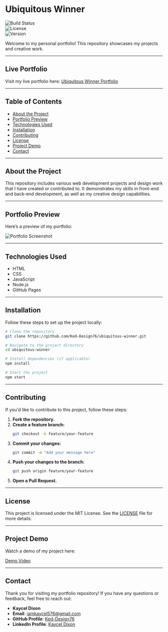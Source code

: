 # Ubiquitous Winner  
![Build Status](https://img.shields.io/github/workflow/status/Ked-Design76/ubiquitous-winner/CI)  
![License](https://img.shields.io/github/license/Ked-Design76/ubiquitous-winner)  
![Version](https://img.shields.io/github/v/release/Ked-Design76/ubiquitous-winner)  

Welcome to my personal portfolio! This repository showcases my projects and creative work.  

---

## Live Portfolio  
Visit my live portfolio here: [Ubiquitous Winner Portfolio](https://ked-design76.github.io/ubiquitous-winner/)  

---

## Table of Contents  
- [About the Project](#about-the-project)  
- [Portfolio Preview](#portfolio-preview)  
- [Technologies Used](#technologies-used)  
- [Installation](#installation)  
- [Contributing](#contributing)  
- [License](#license)  
- [Project Demo](#project-demo)  
- [Contact](#contact)  

---

## About the Project  
This repository includes various web development projects and design work that I have created or contributed to. It demonstrates my skills in front-end and back-end development, as well as my creative design capabilities.  

---

## Portfolio Preview  
Here’s a preview of my portfolio:  

![Portfolio Screenshot](https://github.com/Ked-Design76/ubiquitous-winner/blob/main/images/portfolio-screenshot.png)  

---

## Technologies Used  
- HTML  
- CSS  
- JavaScript  
- Node.js  
- GitHub Pages  

---

## Installation  
Follow these steps to set up the project locally:  

```bash  
# Clone the repository  
git clone https://github.com/Ked-Design76/ubiquitous-winner.git  

# Navigate to the project directory  
cd ubiquitous-winner  

# Install dependencies (if applicable)  
npm install  

# Start the project  
npm start  
```  

---

## Contributing  
If you'd like to contribute to this project, follow these steps:  

1. **Fork the repository.**  
2. **Create a feature branch:**  
   ```bash  
   git checkout -b feature/your-feature  
   ```  
3. **Commit your changes:**  
   ```bash  
   git commit -m "Add your message here"  
   ```  
4. **Push your changes to the branch:**  
   ```bash  
   git push origin feature/your-feature  
   ```  
5. **Open a Pull Request.**  

---

## License  
This project is licensed under the MIT License. See the [LICENSE](https://github.com/Ked-Design76/ubiquitous-winner/blob/main/LICENSE) file for more details.  

---

## Project Demo  
Watch a demo of my project here:  

[Demo Video](#) <!-- Replace with your actual demo link -->  

---

## Contact  
Thank you for visiting my portfolio repository! If you have any questions or feedback, feel free to reach out:  

- **Kaycel Dixon**  
- **Email**: [iamkaycel576@gmail.com](mailto:iamkaycel576@gmail.com)  
- **GitHub Profile**: [Ked-Design76](https://github.com/Ked-Design76)  
- **LinkedIn Profile**: [Kaycel Dixon](https://www.linkedin.com/in/kayceldixon)  

